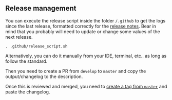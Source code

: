 ## Release management

You can execute the release script inside the folder `/.github` to get the logs since the last release, formatted correctly for the [release notes](https://github.com/comicrelief/campaign/releases). Bear in mind that you probably will need to update or change some values of the next release.

```
. .github/release_script.sh
```

Alternatively, you can do it manually from your IDE, terminal, etc.. as long as follow the standard.

Then you need to create a PR from `develop` to `master` and copy the output/changelog to the description.

Once this is reviewed and merged, you need to [create a tag from `master`](https://github.com/comicrelief/campaign/releases) and paste  the changelog.
